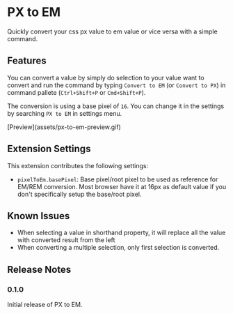 # PX to EM

Quickly convert your css px value to em value or vice versa with a simple command.

## Features

You can convert a value by simply do selection to your value want to convert and run the command by typing `Convert to EM` (or `Convert to PX`) in command pallete (`Ctrl+Shift+P` or `Cmd+Shift+P`).

The conversion is using a base pixel of `16`. You can change it in the settings by searching `PX to EM` in settings menu.

[Preview](assets/px-to-em-preview.gif\)

## Extension Settings

This extension contributes the following settings:

- `pixelToEm.basePixel`: Base pixel/root pixel to be used as reference for EM/REM conversion. Most browser have it at 16px as default value if you don't specifically setup the base/root pixel.

## Known Issues

- When selecting a value in shorthand property, it will replace all the value with converted result from the left
- When converting a multiple selection, only first selection is converted.

## Release Notes

### 0.1.0

Initial release of PX to EM.
